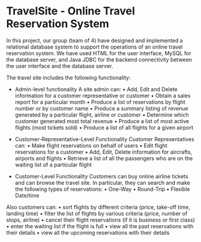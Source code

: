 # TravelSite - Online Travel Reservation System
In this project, our group (team of 4) have designed and implemented a relational database system to support the
operations of an online travel reservation system. We have used HTML for the user interface,
MySQL for the database server, and Java JDBC for the backend connectivity between the user interface and
the database server.

The travel site includes the following functionality:
- Admin-level functionality
A site admin can: 
• Add, Edit and Delete information for a customer representative or customer
• Obtain a sales report for a particular month
• Produce a list of reservations by flight number or by customer name
• Produce a summary listing of revenue generated by a particular flight, airline or customer
• Determine which customer generated most total revenue
• Produce a list of most active flights (most tickets sold)
• Produce a list of all flights for a given airport 

- Customer-Representative-Level Functionality 
Customer Representatives can:
• Make flight reservations on behalf of users
• Edit flight reservations for a customer
• Add, Edit, Delete information for aircrafts, airports and flights
• Retrieve a list of all the passengers who are on the waiting list of a particular flight

- Customer-Level Functionality 
Customers can buy online airline tickets and can browse the travel site. In particular, they can search and make the following types of reservations:
• One-Way
• Round-Trip
• Flexible Date/time

Also customers can:
• sort flights by different criteria (price, take-off time, landing time)
• filter the list of flights by various criteria (price, number of stops, airline)
• cancel their flight reservations (if it is business or first class)
• enter the waiting list if the flight is full 
• view all the past reservations with their details
• view all the upcoming reservations with their details 
